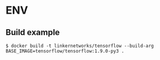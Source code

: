 # ENV

## Build example

```
$ docker build -t linkernetworks/tensorflow --build-arg BASE_IMAGE=tensorflow/tensorflow:1.9.0-py3 .
```
